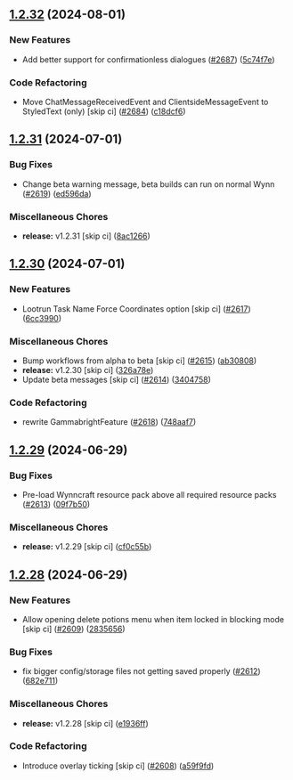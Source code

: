 ## [1.2.32](https://github.com/Wynntils/Artemis/compare/v1.2.31...v1.2.32) (2024-08-01)


### New Features

* Add better support for confirmationless dialogues ([#2687](https://github.com/Wynntils/Artemis/issues/2687)) ([5c74f7e](https://github.com/Wynntils/Artemis/commit/5c74f7ecd8f95f7c14cbde24107ff21b88a96dc0))


### Code Refactoring

* Move ChatMessageReceivedEvent and ClientsideMessageEvent to StyledText (only) [skip ci] ([#2684](https://github.com/Wynntils/Artemis/issues/2684)) ([c18dcf6](https://github.com/Wynntils/Artemis/commit/c18dcf65c8a2647c491ad4fd44b18c9fb591b2f2))

## [1.2.31](https://github.com/Wynntils/Artemis/compare/v1.2.30...v1.2.31) (2024-07-01)


### Bug Fixes

* Change beta warning message, beta builds can run on normal Wynn ([#2619](https://github.com/Wynntils/Artemis/issues/2619)) ([ed596da](https://github.com/Wynntils/Artemis/commit/ed596da994778a428181b5d6dd0890e1cd22be69))


### Miscellaneous Chores

* **release:** v1.2.31 [skip ci] ([8ac1266](https://github.com/Wynntils/Artemis/commit/8ac126664c8391a3f9a4141a4bad43768da27b66))

## [1.2.30](https://github.com/Wynntils/Artemis/compare/v1.2.29...v1.2.30) (2024-07-01)


### New Features

* Lootrun Task Name Force Coordinates option [skip ci] ([#2617](https://github.com/Wynntils/Artemis/issues/2617)) ([6cc3990](https://github.com/Wynntils/Artemis/commit/6cc3990853e21854e97bd5d7a9fe5728b57b8bae))


### Miscellaneous Chores

* Bump workflows from alpha to beta [skip ci] ([#2615](https://github.com/Wynntils/Artemis/issues/2615)) ([ab30808](https://github.com/Wynntils/Artemis/commit/ab30808b898bcfefede738403dfcc3b61e113535))
* **release:** v1.2.30 [skip ci] ([326a78e](https://github.com/Wynntils/Artemis/commit/326a78ede2e8a10164aefc3a930356e898a71681))
* Update beta messages [skip ci] ([#2614](https://github.com/Wynntils/Artemis/issues/2614)) ([3404758](https://github.com/Wynntils/Artemis/commit/3404758939f40fdd4bb070b0f30da593f75ad2a0))


### Code Refactoring

* rewrite GammabrightFeature ([#2618](https://github.com/Wynntils/Artemis/issues/2618)) ([748aaf7](https://github.com/Wynntils/Artemis/commit/748aaf7ed373f8965554aefdcaa44aa1fab9864d))

## [1.2.29](https://github.com/Wynntils/Artemis/compare/v1.2.28...v1.2.29) (2024-06-29)


### Bug Fixes

* Pre-load Wynncraft resource pack above all required resource packs ([#2613](https://github.com/Wynntils/Artemis/issues/2613)) ([09f7b50](https://github.com/Wynntils/Artemis/commit/09f7b50452654c5fd6c488e30694b883378f42de))


### Miscellaneous Chores

* **release:** v1.2.29 [skip ci] ([cf0c55b](https://github.com/Wynntils/Artemis/commit/cf0c55badfbf72f06adb86678ab92546f2eb765d))

## [1.2.28](https://github.com/Wynntils/Artemis/compare/v1.2.27...v1.2.28) (2024-06-29)


### New Features

* Allow opening delete potions menu when item locked in blocking mode [skip ci] ([#2609](https://github.com/Wynntils/Artemis/issues/2609)) ([2835656](https://github.com/Wynntils/Artemis/commit/283565620671357005f463ed4c924f43a579fdbb))


### Bug Fixes

* fix bigger config/storage files not getting saved properly ([#2612](https://github.com/Wynntils/Artemis/issues/2612)) ([682e711](https://github.com/Wynntils/Artemis/commit/682e711edc69fe0230580a4991983f0ab26820bb))


### Miscellaneous Chores

* **release:** v1.2.28 [skip ci] ([e1936ff](https://github.com/Wynntils/Artemis/commit/e1936ffd3d126b6f2d66445cc83deb4999b30215))


### Code Refactoring

* Introduce overlay ticking [skip ci] ([#2608](https://github.com/Wynntils/Artemis/issues/2608)) ([a59f9fd](https://github.com/Wynntils/Artemis/commit/a59f9fdaaa7df7a8e4f3fcd802526bf7478b27dc))

